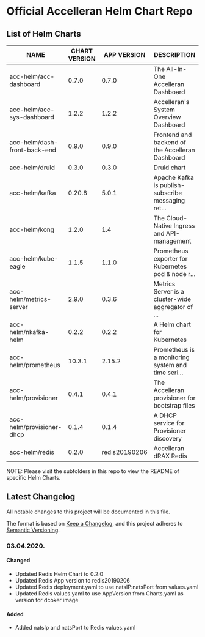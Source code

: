 # Official Accelleran Helm Chart Repo

## List of Helm Charts

|NAME   |CHART VERSION   |APP VERSION   |DESCRIPTION   |
|---|---|---|---|
|acc-helm/acc-dashboard   |0.7.0   |0.7.0   |The All-In-One Accelleran Dashboard   |
|acc-helm/acc-sys-dashboard   |1.2.2   |1.2.2   |Accelleran's System Overview Dashboard   |
|acc-helm/dash-front-back-end   |0.9.0  |0.9.0  |Frontend and backend of the Accelleran Dashboard   |
|acc-helm/druid   |0.3.0   |0.3.0   |Druid chart   |
|acc-helm/kafka   |0.20.8   |5.0.1   |Apache Kafka is publish-subscribe messaging ret...   |
|acc-helm/kong   |1.2.0   |1.4   |The Cloud-Native Ingress and API-management   |
|acc-helm/kube-eagle   |1.1.5   |1.1.0   |Prometheus exporter for Kubernetes pod & node r...   |
|acc-helm/metrics-server   |2.9.0   |0.3.6   |Metrics Server is a cluster-wide aggregator of ...   |
|acc-helm/nkafka-helm   |0.2.2   |0.2.2   |A Helm chart for Kubernetes   |
|acc-helm/prometheus   |10.3.1   |2.15.2   |Prometheus is a monitoring system and time seri...   |
|acc-helm/provisioner   |0.4.1   |0.4.1   |The Accelleran provisioner for bootstrap files   |
|acc-helm/provisioner-dhcp   |0.1.4   |0.1.4   |A DHCP service for Provisioner discovery   |
|acc-helm/redis   |0.2.0   |redis20190206   |Accelleran dRAX Redis   |

NOTE: Please visit the subfolders in this repo to view the README of specific Helm Charts.

## Latest Changelog

All notable changes to this project will be documented in this file.

The format is based on [Keep a Changelog](https://keepachangelog.com/en/1.0.0/),
and this project adheres to [Semantic Versioning](https://semver.org/spec/v2.0.0.html).

### 03.04.2020.

#### Changed

- Updated Redis Helm Chart to 0.2.0
- Updated Redis App version to redis20190206
- Updated Redis deployment.yaml to use natsIP:natsPort from values.yaml
- Updated Redis values.yaml to use AppVersion from Charts.yaml as version for dcoker image

#### Added

- Added natsIp and natsPort to Redis values.yaml

